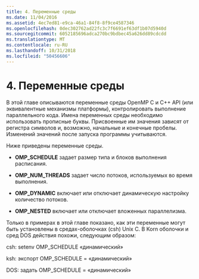 ```yaml
---
title: 4. Переменные среды
ms.date: 11/04/2016
ms.assetid: 4ec7ed81-e9ca-46a1-84f8-8f9ce4587346
ms.openlocfilehash: 0dec302762ad22fc3c7f6691ef63df1b07d5940d
ms.sourcegitcommit: 6052185696adca270bc9bdbec45a626dd89cdcdd
ms.translationtype: MT
ms.contentlocale: ru-RU
ms.lasthandoff: 10/31/2018
ms.locfileid: "50456606"
---
```

# <a name="4-environment-variables"></a>4. Переменные среды

В этой главе описываются переменные среды OpenMP C и C++ API (или эквивалентные механизмы платформы), контролировать выполнение параллельного кода.  Имена переменных среды необходимо использовать прописные буквы. Присвоенные им значения зависят от регистра символов и, возможно, начальные и конечные пробелы.  Изменений значений после запуска программы учитываются.

Ниже приведены переменные среды.

- **OMP_SCHEDULE** задает размер типа и блоков выполнения расписания.

- **OMP_NUM_THREADS** задает число потоков, используемых во время выполнения.

- **OMP_DYNAMIC** включает или отключает динамическую настройку количество потоков.

- **OMP_NESTED** включает или отключает вложенных параллелизма.

Только в примерах в этой главе показано, как эти переменные могут быть установлены в средах-оболочках (csh) Unix C. В Korn оболочки и сред DOS действия похожи, следующим образом:

csh: setenv OMP_SCHEDULE «динамический»

ksh: экспорт OMP_SCHEDULE = «динамический»

DOS: задать OMP_SCHEDULE = «динамический»